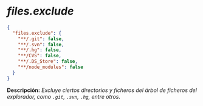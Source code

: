 <!-- Autor: Daniel Benjamin Perez Morales -->
<!-- GitHub: https://github.com/D4nitrix13 -->
<!-- GitLab: https://gitlab.com/D4nitrix13 -->
<!-- Correo electrónico: danielperezdev@proton.me -->

# ***files.exclude***

```json
{
  "files.exclude": {
    "**/.git": false,
    "**/.svn": false,
    "**/.hg": false,
    "**/CVS": false,
    "**/.DS_Store": false,
    "**/node_modules": false
  }
}
```

**Descripción:** *Excluye ciertos directorios y ficheros del árbol de ficheros del explorador, como `.git`, `.svn`, `.hg`, entre otros.*

